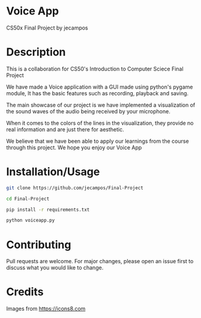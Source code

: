 # Voice App	
CS50x Final Project by jecampos

# Description

This is a collaboration for CS50's Introduction to Computer Sciece Final Project

We have made a Voice application with a GUI made using python's pygame module, It has the basic features such as recording, playback and saving.  

The main showcase of our project is we have implemented a visualization of the sound waves of the audio being received by your microphone.

When it comes to the colors of the lines in the visualization, they provide no real information and are just there for aesthetic.

We believe that we have been able to apply our learnings from the course through this project. We hope you enjoy our Voice App

# Installation/Usage 

```bash
git clone https://github.com/jecampos/Final-Project

cd Final-Project

pip install -r requirements.txt

python voiceapp.py
```

# Contributing	

Pull requests are welcome. For major changes, please open an issue first to discuss what you would like to change.  

# Credits 

Images from https://icons8.com
